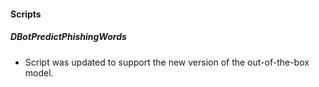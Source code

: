 
#### Scripts
##### DBotPredictPhishingWords
- Script was updated to support the new version of the out-of-the-box model.
